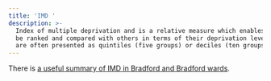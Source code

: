 ```yaml
---
title: 'IMD '
description: >-
  Index of multiple deprivation and is a relative measure which enables areas to
  be ranked and compared with others in terms of their deprivation levels. These
  are often presented as quintiles (five groups) or deciles (ten groups).
---
```

There is [a useful summary of IMD in Bradford and Bradford wards](https://ubd.bradford.gov.uk/media/1292/imd-2015-deprivation-at-ward-level.pdf).
